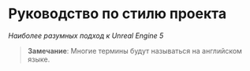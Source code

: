# Руководство по стилю проекта

*Наиболее разумных подход к Unreal Engine 5*

> **Замечание**: Многие термины будут называться на английском языке.